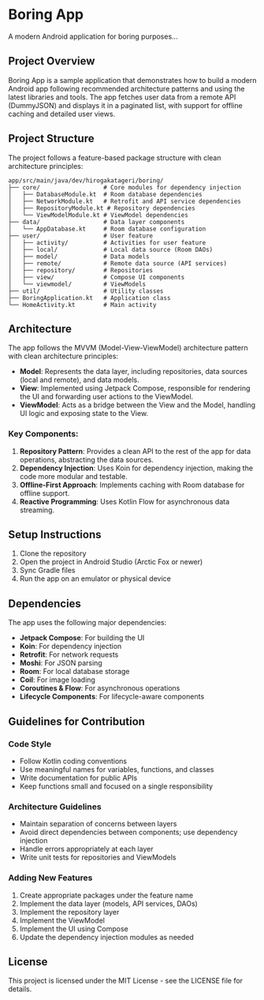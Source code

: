 # Boring App

A modern Android application for boring purposes...

## Project Overview

Boring App is a sample application that demonstrates how to build a modern Android app following 
recommended architecture patterns and using the latest libraries and tools. The app fetches user data from a 
remote API (DummyJSON) and displays it in a paginated list, with support for offline caching and detailed user views.

## Project Structure

The project follows a feature-based package structure with clean architecture principles:

```
app/src/main/java/dev/hirogakatageri/boring/
├── core/                  # Core modules for dependency injection
│   ├── DatabaseModule.kt  # Room database dependencies
│   ├── NetworkModule.kt   # Retrofit and API service dependencies
│   ├── RepositoryModule.kt # Repository dependencies
│   └── ViewModelModule.kt # ViewModel dependencies
├── data/                  # Data layer components
│   └── AppDatabase.kt     # Room database configuration
├── user/                  # User feature
│   ├── activity/          # Activities for user feature
│   ├── local/             # Local data source (Room DAOs)
│   ├── model/             # Data models
│   ├── remote/            # Remote data source (API services)
│   ├── repository/        # Repositories
│   ├── view/              # Compose UI components
│   └── viewmodel/         # ViewModels
├── util/                  # Utility classes
├── BoringApplication.kt   # Application class
└── HomeActivity.kt        # Main activity
```

## Architecture

The app follows the MVVM (Model-View-ViewModel) architecture pattern with clean architecture principles:

- **Model**: Represents the data layer, including repositories, data sources (local and remote), and data models.
- **View**: Implemented using Jetpack Compose, responsible for rendering the UI and forwarding user actions to the ViewModel.
- **ViewModel**: Acts as a bridge between the View and the Model, handling UI logic and exposing state to the View.

### Key Components:

1. **Repository Pattern**: Provides a clean API to the rest of the app for data operations, abstracting the data sources.
2. **Dependency Injection**: Uses Koin for dependency injection, making the code more modular and testable.
3. **Offline-First Approach**: Implements caching with Room database for offline support.
4. **Reactive Programming**: Uses Kotlin Flow for asynchronous data streaming.

## Setup Instructions

1. Clone the repository
2. Open the project in Android Studio (Arctic Fox or newer)
3. Sync Gradle files
4. Run the app on an emulator or physical device

## Dependencies

The app uses the following major dependencies:

- **Jetpack Compose**: For building the UI
- **Koin**: For dependency injection
- **Retrofit**: For network requests
- **Moshi**: For JSON parsing
- **Room**: For local database storage
- **Coil**: For image loading
- **Coroutines & Flow**: For asynchronous operations
- **Lifecycle Components**: For lifecycle-aware components

## Guidelines for Contribution

### Code Style

- Follow Kotlin coding conventions
- Use meaningful names for variables, functions, and classes
- Write documentation for public APIs
- Keep functions small and focused on a single responsibility

### Architecture Guidelines

- Maintain separation of concerns between layers
- Avoid direct dependencies between components; use dependency injection
- Handle errors appropriately at each layer
- Write unit tests for repositories and ViewModels

### Adding New Features

1. Create appropriate packages under the feature name
2. Implement the data layer (models, API services, DAOs)
3. Implement the repository layer
4. Implement the ViewModel
5. Implement the UI using Compose
6. Update the dependency injection modules as needed

## License

This project is licensed under the MIT License - see the LICENSE file for details.